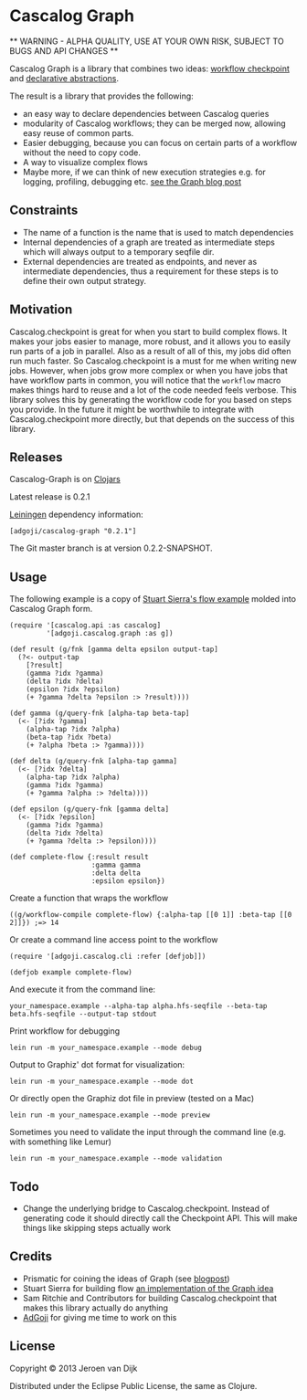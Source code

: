 # Cascalog Graph

** WARNING - ALPHA QUALITY, USE AT YOUR OWN RISK, SUBJECT TO BUGS AND API CHANGES **

Cascalog Graph is a library that combines two ideas: [workflow checkpoint](https://github.com/nathanmarz/cascalog-contrib/tree/master/cascalog.checkpoint) and [declarative abstractions](http://blog.getprismatic.com/blog/2012/10/1/prismatics-graph-at-strange-loop.html).

The result is a library that provides the following:

* an easy way to declare dependencies between Cascalog queries
* modularity of Cascalog workflows; they can be merged now, allowing easy reuse of common parts. 
* Easier debugging, because you can focus on certain parts of a workflow without the need to copy code.
* A way to visualize complex flows
* Maybe more, if we can think of new execution strategies e.g. for logging, profiling, debugging etc. [see the Graph blog post](http://blog.getprismatic.com/blog/2012/10/1/prismatics-graph-at-strange-loop.html)

## Constraints

* The name of a function is the name that is used to match dependencies
* Internal dependencies of a graph are treated as intermediate steps which will always output to a temporary seqfile dir. 
* External dependencies are treated as endpoints, and never as intermediate dependencies, thus a requirement for these steps is to define their own output strategy.

## Motivation

Cascalog.checkpoint is great for when you start to build complex flows. It makes your jobs easier to manage, more robust, and it allows you to easily run parts of a job in parallel. Also as a result of all of this, my jobs did often run much faster. So Cascalog.checkpoint is a must for me when writing new jobs. However, when jobs grow more complex or when you have jobs that have workflow parts in common, you will notice that the `workflow` macro makes things hard to reuse and a lot of the code needed feels verbose. This library solves this by generating the workflow code for you based on steps you provide. In the future it might be worthwhile to integrate with Cascalog.checkpoint more directly, but that depends on the success of this library.

## Releases

Cascalog-Graph is on [Clojars](https://clojars.org/adgoji/cascalog-graph)

Latest release is 0.2.1

[Leiningen](https://github.com/technomancy/leiningen) dependency information:

    [adgoji/cascalog-graph "0.2.1"]

The Git master branch is at version 0.2.2-SNAPSHOT.

## Usage

The following example is a copy of [Stuart Sierra's flow example](https://github.com/stuartsierra/flow) molded into Cascalog Graph form.

    (require '[cascalog.api :as cascalog]
             '[adgoji.cascalog.graph :as g])

    (def result (g/fnk [gamma delta epsilon output-tap]
      (?<- output-tap 
        [?result]
        (gamma ?idx ?gamma)
        (delta ?idx ?delta)
        (epsilon ?idx ?epsilon)
        (+ ?gamma ?delta ?epsilon :> ?result))))
    
    (def gamma (g/query-fnk [alpha-tap beta-tap]
      (<- [?idx ?gamma]
        (alpha-tap ?idx ?alpha)
        (beta-tap ?idx ?beta)
        (+ ?alpha ?beta :> ?gamma))))
    
    (def delta (g/query-fnk [alpha-tap gamma]
      (<- [?idx ?delta]
        (alpha-tap ?idx ?alpha)
        (gamma ?idx ?gamma)
        (+ ?gamma ?alpha :> ?delta))))
    
    (def epsilon (g/query-fnk [gamma delta]
      (<- [?idx ?epsilon]
        (gamma ?idx ?gamma)
        (delta ?idx ?delta)
        (+ ?gamma ?delta :> ?epsilon))))
    
    (def complete-flow {:result result 
                        :gamma gamma 
                        :delta delta 
                        :epsilon epsilon})
    
Create a function that wraps the workflow

    ((g/workflow-compile complete-flow) {:alpha-tap [[0 1]] :beta-tap [[0 2]]}) ;=> 14

Or create a command line access point to the workflow

    (require '[adgoji.cascalog.cli :refer [defjob]])
    
    (defjob example complete-flow)
    
And execute it from the command line:

    your_namespace.example --alpha-tap alpha.hfs-seqfile --beta-tap beta.hfs-seqfile --output-tap stdout

Print workflow for debugging

    lein run -m your_namespace.example --mode debug

Output to Graphiz' dot format for visualization:

    lein run -m your_namespace.example --mode dot

Or directly open the Graphiz dot file in preview (tested on a Mac)

    lein run -m your_namespace.example --mode preview

Sometimes you need to validate the input through the command line (e.g. with something like Lemur)

    lein run -m your_namespace.example --mode validation

## Todo

* Change the underlying bridge to Cascalog.checkpoint. Instead of generating code it should directly call the Checkpoint API. This will make things like skipping steps actually work

## Credits

* Prismatic for coining the ideas of Graph (see [blogpost]([http://blog.getprismatic.com/blog/2012/10/1/prismatics-graph-at-strange-loop.html))
* Stuart Sierra for building flow [an implementation of the Graph idea](https://github.com/stuartsierra/flow) 
* Sam Ritchie and Contributors for building Cascalog.checkpoint that makes this library actually do anything
* [AdGoji](http://www.adgoji.com/) for giving me time to work on this

## License

Copyright © 2013 Jeroen van Dijk

Distributed under the Eclipse Public License, the same as Clojure.
